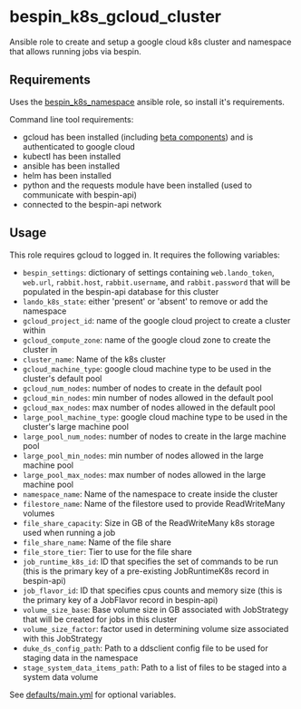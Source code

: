# bespin\_k8s\_gcloud\_cluster

Ansible role to create and setup a google cloud k8s cluster and namespace that allows running jobs via bespin.

## Requirements

Uses the [bespin_k8s_namespace](../bespin_k8s_namespace/README.md) ansible role, so install it's requirements.

Command line tool requirements:
- gcloud has been installed (including [beta components](https://cloud.google.com/sdk/gcloud/reference/components/install)) and is authenticated to google cloud
- kubectl has been installed
- ansible has been installed
- helm has been installed
- python and the requests module have been installed (used to communicate with bespin-api)
- connected to the bespin-api network

## Usage

This role requires gcloud to logged in.
It requires the following variables:
- `bespin_settings`: dictionary of settings containing `web.lando_token`, `web.url`, `rabbit.host`, `rabbit.username`, and `rabbit.password` that will be populated in the bespin-api database for this cluster
- `lando_k8s_state`: either 'present' or 'absent' to remove or add the namespace
- `gcloud_project_id`: name of the google cloud project to create a cluster within
- `gcloud_compute_zone`: name of the google cloud zone to create the cluster in
- `cluster_name`: Name of the k8s cluster
- `gcloud_machine_type`: google cloud machine type to be used in the cluster's default pool
- `gcloud_num_nodes`: number of nodes to create in the default pool
- `gcloud_min_nodes`: min number of nodes allowed in the default pool
- `gcloud_max_nodes`: max number of nodes allowed in the default pool
- `large_pool_machine_type`: google cloud machine type to be used in the cluster's large machine pool
- `large_pool_num_nodes`: number of nodes to create in the large machine pool
- `large_pool_min_nodes`: min number of nodes allowed in the large machine pool
- `large_pool_max_nodes`: max number of nodes allowed in the large machine pool
- `namespace_name`: Name of the namespace to create inside the cluster
- `filestore_name`: Name of the filestore used to provide ReadWriteMany volumes
- `file_share_capacity`: Size in GB of the ReadWriteMany k8s storage used when running a job
- `file_share_name`: Name of the file share
- `file_store_tier`: Tier to use for the file share
- `job_runtime_k8s_id`: ID that specifies the set of commands to be run (this is the primary key of a pre-existing JobRuntimeK8s record in bespin-api)
- `job_flavor_id`: ID that specifies cpus counts and memory size (this is the primary key of a JobFlavor record in bespin-api)
- `volume_size_base`: Base volume size in GB associated with JobStrategy that will be created for jobs in this cluster
- `volume_size_factor`: factor used in determining volume size associated with this JobStrategy
- `duke_ds_config_path`: Path to a ddsclient config file to be used for staging data in the namespace
- `stage_system_data_items_path`: Path to a list of files to be staged into a system data volume

See [defaults/main.yml](defaults/main.yml) for optional variables.

